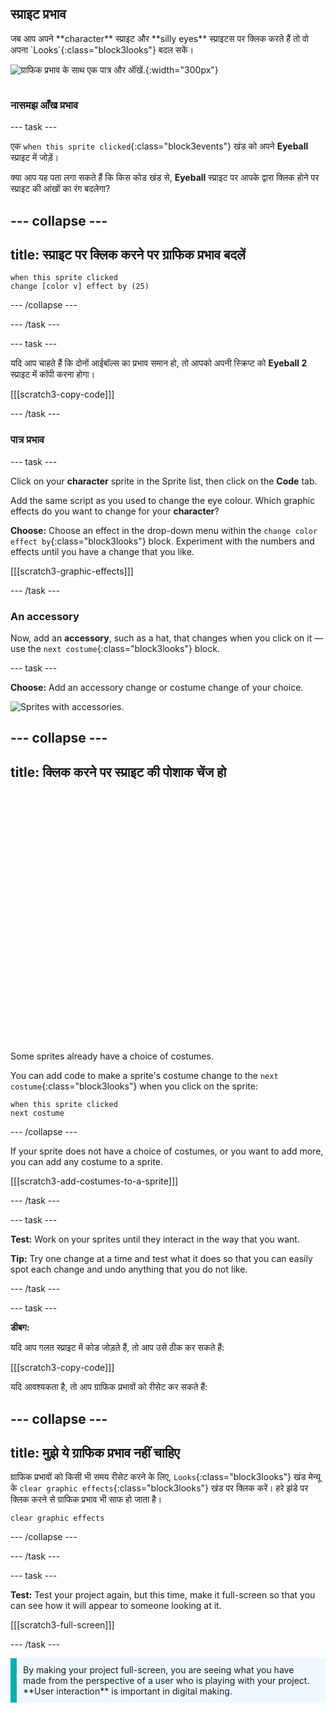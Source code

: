 ## स्प्राइट प्रभाव

<div style="display: flex; flex-wrap: wrap">
<div style="flex-basis: 200px; flex-grow: 1; margin-right: 15px;">
जब आप अपने **character** स्प्राइट और **silly eyes** स्प्राइटस पर क्लिक करते हैं तो वो अपना `Looks`{:class="block3looks"} बदल सकें।
</div>
<div>

![ग्राफिक प्रभाव के साथ एक पात्र और ऑंखें.](images/character-graphic-effects.png){:width="300px"}    

</div>
</div>

### नासमझ आँख प्रभाव

--- task ---

एक `when this sprite clicked`{:class="block3events"} खंड को अपने **Eyeball** स्प्राइट में जोड़ें।

क्या आप यह पता लगा सकते हैं कि किस कोड खंड से, **Eyeball** स्प्राइट पर आपके द्वारा क्लिक होने पर स्प्राइट की आंखों का रंग बदलेगा?

--- collapse ---
---
title: स्प्राइट पर क्लिक करने पर ग्राफिक प्रभाव बदलें
---

```blocks3
when this sprite clicked  
change [color v] effect by (25)
```

--- /collapse ---

--- /task ---

--- task ---

यदि आप चाहते हैं कि दोनों आईबॉल्स का प्रभाव समान हो, तो आपको अपनी स्क्रिप्ट को **Eyeball 2** स्प्राइट में कॉपी करना होगा।

[[[scratch3-copy-code]]]

--- /task ---

### पात्र प्रभाव

--- task ---

Click on your **character** sprite in the Sprite list, then click on the **Code** tab.

Add the same script as you used to change the eye colour. Which graphic effects do you want to change for your **character**?

**Choose:** Choose an effect in the drop-down menu within the `change color effect by`{:class="block3looks"} block. Experiment with the numbers and effects until you have a change that you like.

[[[scratch3-graphic-effects]]]

--- /task ---

### An accessory

Now, add an **accessory**, such as a hat, that changes when you click on it — use the `next costume`{:class="block3looks"} block.

--- task ---

**Choose:** Add an accessory change or costume change of your choice.

![Sprites with accessories.](images/accessory-sprite.png)

--- collapse ---
---
title: क्लिक करने पर स्प्राइट की पोशाक चेंज हो
---
<div class="scratch-preview">
<iframe allowtransparency="true" width="485" height="402" src="" frameborder="0"></iframe>
</div>

Some sprites already have a choice of costumes.

You can add code to make a sprite's costume change to the `next costume`{:class="block3looks"} when you click on the sprite:

```blocks3
when this sprite clicked
next costume
```

--- /collapse ---

If your sprite does not have a choice of costumes, or you want to add more, you can add any costume to a sprite.

[[[scratch3-add-costumes-to-a-sprite]]]

--- /task ---

--- task ---

**Test:** Work on your sprites until they interact in the way that you want.

**Tip:** Try one change at a time and test what it does so that you can easily spot each change and undo anything that you do not like.

--- /task ---

--- task ---

**डीबग:**

यदि आप गलत स्प्राइट में कोड जोड़ते हैं, तो आप उसे ठीक कर सकते हैं:

[[[scratch3-copy-code]]]

यदि आवश्यकता है, तो आप ग्राफिक प्रभावों को रीसेट कर सकते हैं:

--- collapse ---
---
title: मुझे ये ग्राफिक प्रभाव नहीं चाहिए
---

ग्राफिक प्रभावों को किसी भी समय रीसेट करने के लिए, `Looks`{:class="block3looks"} खंड मेन्यू के `clear graphic effects`{:class="block3looks"} खंड पर क्लिक करें। हरे झंडे पर क्लिक करने से ग्राफिक प्रभाव भी साफ हो जाता है।

```blocks3
clear graphic effects
```
--- /collapse ---

--- /task ---

--- task ---

**Test:** Test your project again, but this time, make it full-screen so that you can see how it will appear to someone looking at it.

[[[scratch3-full-screen]]]

--- /task ---

<p style="border-left: solid; border-width:10px; border-color: #0faeb0; background-color: aliceblue; padding: 10px;">
By making your project full-screen, you are seeing what you have made from the perspective of a user who is playing with your project. **User interaction** is important in digital making. 
</p>


